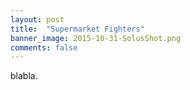 ```yaml
---
layout: post
title:  "Supermarket Fighters"
banner_image: 2015-10-31-SolusShot.png
comments: false
---
```


blabla.